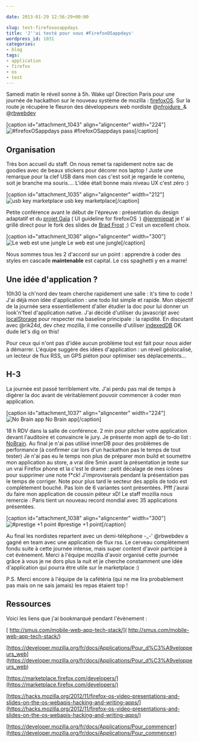 ```yaml
---

date: 2013-01-29 12:56:29+00:00

slug: test-firefoxosappdays
title: 'J''ai testé pour vous #FirefoxOSappdays'
wordpress_id: 1031
categories:
- blog
tags:
- application
- firefox
- os
- test
---
```


Samedi matin le réveil sonne à 5h.
Wake up! Direction Paris pour une journée de hackathon sur le nouveau système de mozilla : [firefoxOS](http://fr.slideshare.net/nitot/firefox-os-appdays-paris-par-tristan-nitot-hack-learn-celebrate).
Sur la route je récupère le fleuron des développeurs web nordiste @[nfroidure  ](http://twitter.com/nfroidure)& @[rbwebdev](http://twitter.com/rbwebdev)

[caption id="attachment_1043" align="aligncenter" width="224"]![#firefoxOSappdays pass](http://davidleuliette.com/wordPress/wp-content/uploads/2013/01/badge-224x300.jpg) #firefoxOSappdays pass[/caption]


## Organisation


Très bon accueil du staff. On nous remet ta rapidement notre sac de goodies avec de beaux stickers pour décorer nos laptop !
Juste une remarque pour la clef USB dans mon cas c'est soit je regarde le contenu, soit je branche ma souris.... L'idée était bonne mais niveau UX c'est zéro :)

[caption id="attachment_1035" align="aligncenter" width="212"]![usb key marketplace](http://davidleuliette.com/wordPress/wp-content/uploads/2013/01/firefox-marketplace-USB-212x300.jpg) usb key marketplace[/caption]

Petite conférence avant le début de l'épreuve : présentation du design adaptatif et du [projet Gaïa](https://github.com/GeekGrunge/gaia) ( UI guideline for firefoxOS  )
@[jeremiepat](http://twitter.com/jeremiepat) je t' ai grillé direct pour le fork des slides de [Brad Frost](http://www.slideshare.net/bradfrostweb/) ;) C'est un excellent choix.

[caption id="attachment_1036" align="aligncenter" width="300"]![Le web est une jungle](http://davidleuliette.com/wordPress/wp-content/uploads/2013/01/mozilla-conf-300x263.jpg) Le web est une jungle[/caption]

Nous sommes tous les 2 d'accord sur un point : apprendre à coder des styles en cascade **maintenable** est capital. Le css spaghetti y en a marre!


## Une idée d'application ?


10h30 la ch'nord dev team cherche rapidement une salle : it's time to code !
J'ai déjà mon idée d'application : une todo list simple et rapide. Mon objectif de la journée sera essentiellement d'aller étudier la doc pour lui donner un look'n'feel d'application native.
J'ai décidé d'utiliser du javascript avec [localStorage](https://developer.mozilla.org/en-US/docs/DOM/Storage) pour respecter ma baseline principale : la rapidité.
En discutant avec @rik24d, dev chez mozilla, il me conseille d'utiliser [indexedDB](https://developer.mozilla.org/en-US/docs/IndexedDB) OK dude let's dig on this!

Pour ceux qui n'ont pas d'idée aucun problème tout est fait pour nous aider à démarrer.
L'équipe suggère des idées d'application : un réveil géolocalisé, un lecteur de flux RSS, un GPS piéton pour optimiser ses déplacements...


## H-3


La journée est passé terriblement vite. J'ai perdu pas mal de temps à digérer la doc avant de véritablement pouvoir commencer à coder mon application.

[caption id="attachment_1037" align="aligncenter" width="224"]![No Brain app](http://davidleuliette.com/wordPress/wp-content/uploads/2013/01/nobrain-app-224x300.jpg) No Brain app[/caption]

18 h RDV dans la salle de conférence.
2 min pour pitcher votre application devant l'auditoire et convaincre le jury.
Je présente mon appli de to-do list : [NoBrain](http://davidleuliette.com/nobrain/).
Au final je n'ai pas utilisé innerDB pour des problèmes de performance (à confirmer car lors d'un hackathon pas le temps de tout tester)
Je n'ai pas eu le temps non plus de préparer mon build et soumettre mon application au store, a vrai dire 5min avant la présentation je teste sur un vrai Firefox phone et la c'est le drame : petit décalage de mes icônes pour supprimer une note f*ck! J'improviserais pendant la présentation pas le temps de corriger.
Note pour plus tard le secteur des applis de todo est complètement bouché. Pas loin de 6 variantes sont présentées. Pfff j'aurai du faire mon application de coussin péteur xD!
Le staff mozilla nous remercie : Paris tient un nouveau record mondial avec 35 applications présentées.

[caption id="attachment_1038" align="aligncenter" width="300"]![#prestige +1 point](http://davidleuliette.com/wordPress/wp-content/uploads/2013/01/applause-300x84.png) #prestige +1 point[/caption]

Au final les nordistes repartent avec un demi-téléphone -_-' @rbwebdev a gagné en team avec une application de flux rss. Le cerveau complètement fondu suite à cette journée intense, mais super content d'avoir participé à cet évènement.
Merci à l'équipe mozilla d'avoir organisé cette journée grâce à vous je ne dors plus la nuit et je cherche constamment une idée d'application qui pourra être utile sur le marketplace :)

P.S. Merci encore à l'équipe de la cafétéria (qui ne me lira probablement pas mais on ne sais jamais) les repas étaient top !


## Ressources


Voici les liens que j'ai bookmarqué pendant l'évènement :

[ http://smus.com/mobile-web-app-tech-stack/]( http://smus.com/mobile-web-app-tech-stack/)

[https://developer.mozilla.org/fr/docs/Applications/Pour_d%C3%A9veloppeurs_web](https://developer.mozilla.org/fr/docs/Applications/Pour_d%C3%A9veloppeurs_web)

[https://marketplace.firefox.com/developers/](https://marketplace.firefox.com/developers/)

[https://hacks.mozilla.org/2012/11/firefox-os-video-presentations-and-slides-on-the-os-webapis-hacking-and-writing-apps/](https://hacks.mozilla.org/2012/11/firefox-os-video-presentations-and-slides-on-the-os-webapis-hacking-and-writing-apps/)

[https://developer.mozilla.org/fr/docs/Applications/Pour_commencer](https://developer.mozilla.org/fr/docs/Applications/Pour_commencer)
